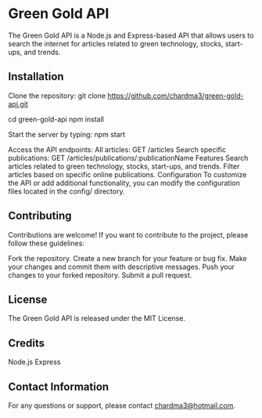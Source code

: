 # Green Gold API

The Green Gold API is a Node.js and Express-based API that allows users to search the internet for articles related to green technology, stocks, start-ups, and trends.

## Installation

Clone the repository:
git clone https://github.com/chardma3/green-gold-api.git

cd green-gold-api
npm install

Start the server by typing:
npm start

Access the API endpoints:
All articles: GET /articles
Search specific publications: GET /articles/publications/:publicationName
Features
Search articles related to green technology, stocks, start-ups, and trends.
Filter articles based on specific online publications.
Configuration
To customize the API or add additional functionality, you can modify the configuration files located in the config/ directory.

## Contributing
Contributions are welcome! If you want to contribute to the project, please follow these guidelines:

Fork the repository.
Create a new branch for your feature or bug fix.
Make your changes and commit them with descriptive messages.
Push your changes to your forked repository.
Submit a pull request.

## License
The Green Gold API is released under the MIT License.

## Credits
Node.js
Express

## Contact Information
For any questions or support, please contact chardma3@hotmail.com.
